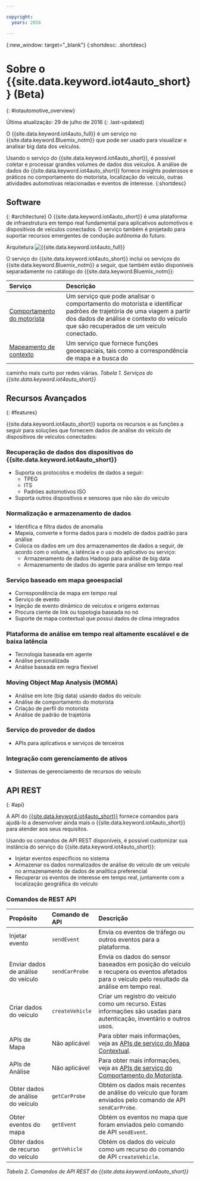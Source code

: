 ```yaml
---

copyright:
  years: 2016

---
```


{:new_window: target="_blank"}
{:shortdesc: .shortdesc}

# Sobre o {{site.data.keyword.iot4auto_short}} (Beta)
{: #iotautomotive_overview}

Última atualização: 29 de julho de 2016
{: .last-updated}

O {{site.data.keyword.iot4auto_full}} é um serviço no {{site.data.keyword.Bluemix_notm}} que pode ser usado para visualizar e analisar big data dos veículos.

Usando o serviço do {{site.data.keyword.iot4auto_short}}, é possível coletar e processar grandes volumes de dados dos veículos. A análise de dados do
{{site.data.keyword.iot4auto_short}}
fornece insights poderosos e práticos no comportamento do motorista, localização do veículo, outras atividades automotivas relacionadas e eventos de interesse.
{:shortdesc}

## Software
{: #architecture}
O {{site.data.keyword.iot4auto_short}} é uma plataforma de infraestrutura em tempo real
fundamental para aplicativos automotivos e dispositivos de veículos conectados. O serviço também
é projetado para suportar recursos emergentes de condução autônoma do futuro.

Arquitetura ![{{site.data.keyword.iot4auto_full}}](images/architecture_iotautomotive.png "{{site.data.keyword.iot4auto_full}} architecture")

O serviço do {{site.data.keyword.iot4auto_short}} inclui os serviços do {{site.data.keyword.Bluemix_notm}} a seguir, que também estão disponíveis separadamente no catálogo do {{site.data.keyword.Bluemix_notm}}:

|Serviço|Descrição|
|:---|:---|
|[Comportamento do motorista](../IotDriverInsights/index.html)| Um serviço que pode analisar o comportamento do motorista e identificar padrões de trajetória de uma viagem a partir dos dados de análise e contexto do veículo que são recuperados de um veículo conectado.
|[Mapeamento de contexto](../IotMapInsights/index.html)| Um serviço que fornece funções geoespaciais, tais como a correspondência de mapa e a busca do
caminho mais curto por redes viárias.
*Tabela 1. Serviços do {{site.data.keyword.iot4auto_short}}*

## Recursos Avançados
{: #features}

{{site.data.keyword.iot4auto_short}} suporta os recursos e as funções a seguir para soluções que fornecem dados de análise do veículo de dispositivos de veículos conectados:

### Recuperação de dados dos dispositivos do {{site.data.keyword.iot4auto_short}}

- Suporta os protocolos e modelos de dados a seguir:
   - TPEG
   - ITS
   - Padrões automotivos ISO
- Suporta outros dispositivos e sensores que não são do veículo

### Normalização e armazenamento de dados

- Identifica e filtra dados de anomalia
- Mapeia, converte e forma dados para o modelo de dados padrão para análise
- Coloca os dados em um dos armazenamentos de dados a seguir, de acordo com o volume, a latência e o uso do aplicativo ou serviço:
   -  Armazenamento de dados Hadoop para análise de big data
   -  Armazenamento de dados do agente para análise em tempo real

### Serviço baseado em mapa geoespacial

- Correspondência de mapa em tempo real
- Serviço de evento
- Injeção de evento dinâmico de veículos e origens externas
- Procura ciente de link ou topologia baseada no nó
- Suporte de mapa contextual que possui dados de clima integrados

### Plataforma de análise em tempo real altamente escalável e de baixa latência

- Tecnologia baseada em agente
- Análise personalizada
- Análise baseada em regra flexível

### Moving Object Map Analysis (MOMA)

- Análise em lote (big data) usando dados do veículo
- Análise de comportamento do motorista
- Criação de perfil do motorista
- Análise de padrão de trajetória

### Serviço do provedor de dados

- APIs para aplicativos e serviços de terceiros

### Integração com gerenciamento de ativos

- Sistemas de gerenciamento de recursos do veículo

## API REST
{: #api}

A API do [{{site.data.keyword.iot4auto_short}}](http://ibm.biz/IoT4Automotive_APIdoc) fornece comandos para ajudá-lo a desenvolver ainda mais o {{site.data.keyword.iot4auto_short}} para atender aos seus requisitos.

Usando os comandos de API REST disponíveis, é possível customizar sua instância do serviço do {{site.data.keyword.iot4auto_short}}:

- Injetar eventos específicos no sistema
- Armazenar os dados normalizados de análise do veículo de um veículo no armazenamento de dados de analítica preferencial
- Recuperar os eventos de interesse em tempo real, juntamente com a localização geográfica do veículo

### Comandos de REST API

|Propósito |Comando de API |Descrição |
|:---|:---|:---|
|Injetar evento|`sendEvent`|Envia os eventos de tráfego ou outros eventos para a plataforma.|
|Enviar dados de análise do veículo|`sendCarProbe`|Envia os dados do sensor baseados em posição do veículo e recupera os eventos afetados para o veículo pelo resultado da análise em tempo real.|
|Criar dados do veículo|`createVehicle`|Criar um registro do veículo como um recurso. Estas informações são usadas para autenticação, inventário e outros usos.|
|APIs de Mapa|Não aplicável|Para obter mais informações, veja as [APIs de serviço do Mapa Contextual](http://ibm.biz/IoTContextMapping_APIdoc).|
|APIs de Análise|Não aplicável|Para obter mais informações, veja as [APIs de serviço do Comportamento do Motorista]( http://ibm.biz/IoTDriverBehavior_APIdoc).|
|Obter dados de análise do veículo|`getCarProbe`|Obtém os dados mais recentes de análise do veículo que foram enviados pelo comando de API `sendCarProbe`.|
|Obter eventos do mapa|`getEvent` |Obtém os eventos no mapa que foram enviados pelo comando de API `sendEvent`.|
|Obter dados de recurso do veículo|`getVehicle`| Obtém os dados do veículo como um recurso do comando de API `createVehicle`.|
*Tabela 2. Comandos de API REST do {{site.data.keyword.iot4auto_short}}*
